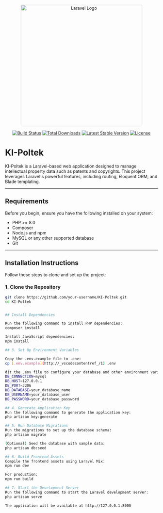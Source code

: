 <p align="center"><a href="https://laravel.com" target="_blank"><img src="https://raw.githubusercontent.com/laravel/art/master/logo-lockup/5%20SVG/2%20CMYK/1%20Full%20Color/laravel-logolockup-cmyk-red.svg" width="400" alt="Laravel Logo"></a></p>

<p align="center">
<a href="https://github.com/laravel/framework/actions"><img src="https://github.com/laravel/framework/workflows/tests/badge.svg" alt="Build Status"></a>
<a href="https://packagist.org/packages/laravel/framework"><img src="https://img.shields.io/packagist/dt/laravel/framework" alt="Total Downloads"></a>
<a href="https://packagist.org/packages/laravel/framework"><img src="https://img.shields.io/packagist/v/laravel/framework" alt="Latest Stable Version"></a>
<a href="https://packagist.org/packages/laravel/framework"><img src="https://img.shields.io/packagist/l/laravel/framework" alt="License"></a>
</p>

# KI-Poltek

KI-Poltek is a Laravel-based web application designed to manage intellectual property data such as patents and copyrights. This project leverages Laravel's powerful features, including routing, Eloquent ORM, and Blade templating.

---

## Requirements

Before you begin, ensure you have the following installed on your system:

- PHP >= 8.0
- Composer
- Node.js and npm
- MySQL or any other supported database
- Git

---

## Installation Instructions

Follow these steps to clone and set up the project:

### 1. Clone the Repository
```bash
git clone https://github.com/your-username/KI-Poltek.git
cd KI-Poltek


## Install Dependencies

Run the following command to install PHP dependencies:
composer install

Install JavaScript dependencies:
npm install

## 3. Set Up Environment Variables

Copy the .env.example file to .env:
cp [.env.example](http://_vscodecontentref_/1) .env

dit the .env file to configure your database and other environment variables:
DB_CONNECTION=mysql
DB_HOST=127.0.0.1
DB_PORT=3306
DB_DATABASE=your_database_name
DB_USERNAME=your_database_user
DB_PASSWORD=your_database_password

## 4. Generate Application Key
Run the following command to generate the application key:
php artisan key:generate

## 5. Run Database Migrations
Run the migrations to set up the database schema:
php artisan migrate

(Optional) Seed the database with sample data:
php artisan db:seed

## 6. Build Frontend Assets
Compile the frontend assets using Laravel Mix:
npm run dev

For production:
npm run build

## 7. Start the Development Server
Run the following command to start the Laravel development server:
php artisan serve

The application will be available at http://127.0.0.1:8000